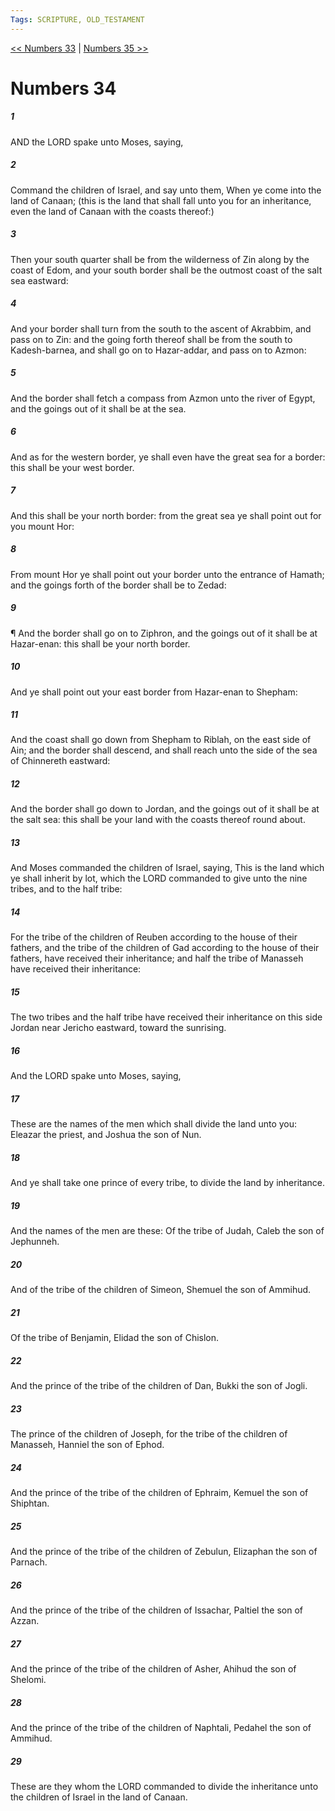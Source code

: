 ```yaml
---
Tags: SCRIPTURE, OLD_TESTAMENT
---
```


[<< Numbers 33](OLD_TESTAMENT/04_Numbers/Numbers_33.md) | [Numbers 35 >>](OLD_TESTAMENT/04_Numbers/Numbers_35.md)

# Numbers 34

##### 1

AND the LORD spake unto Moses, saying,

##### 2

Command the children of Israel, and say unto them, When ye come into the land of Canaan; (this is the land that shall fall unto you for an inheritance, even the land of Canaan with the coasts thereof:)

##### 3

Then your south quarter shall be from the wilderness of Zin along by the coast of Edom, and your south border shall be the outmost coast of the salt sea eastward:

##### 4

And your border shall turn from the south to the ascent of Akrabbim, and pass on to Zin: and the going forth thereof shall be from the south to Kadesh-barnea, and shall go on to Hazar-addar, and pass on to Azmon:

##### 5

And the border shall fetch a compass from Azmon unto the river of Egypt, and the goings out of it shall be at the sea.

##### 6

And as for the western border, ye shall even have the great sea for a border: this shall be your west border.

##### 7

And this shall be your north border: from the great sea ye shall point out for you mount Hor:

##### 8

From mount Hor ye shall point out your border unto the entrance of Hamath; and the goings forth of the border shall be to Zedad:

##### 9

¶ And the border shall go on to Ziphron, and the goings out of it shall be at Hazar-enan: this shall be your north border.

##### 10

And ye shall point out your east border from Hazar-enan to Shepham:

##### 11

And the coast shall go down from Shepham to Riblah, on the east side of Ain; and the border shall descend, and shall reach unto the side of the sea of Chinnereth eastward:

##### 12

And the border shall go down to Jordan, and the goings out of it shall be at the salt sea: this shall be your land with the coasts thereof round about.

##### 13

And Moses commanded the children of Israel, saying, This is the land which ye shall inherit by lot, which the LORD commanded to give unto the nine tribes, and to the half tribe:

##### 14

For the tribe of the children of Reuben according to the house of their fathers, and the tribe of the children of Gad according to the house of their fathers, have received their inheritance; and half the tribe of Manasseh have received their inheritance:

##### 15

The two tribes and the half tribe have received their inheritance on this side Jordan near Jericho eastward, toward the sunrising.

##### 16

And the LORD spake unto Moses, saying,

##### 17

These are the names of the men which shall divide the land unto you: Eleazar the priest, and Joshua the son of Nun.

##### 18

And ye shall take one prince of every tribe, to divide the land by inheritance.

##### 19

And the names of the men are these: Of the tribe of Judah, Caleb the son of Jephunneh.

##### 20

And of the tribe of the children of Simeon, Shemuel the son of Ammihud.

##### 21

Of the tribe of Benjamin, Elidad the son of Chislon.

##### 22

And the prince of the tribe of the children of Dan, Bukki the son of Jogli.

##### 23

The prince of the children of Joseph, for the tribe of the children of Manasseh, Hanniel the son of Ephod.

##### 24

And the prince of the tribe of the children of Ephraim, Kemuel the son of Shiphtan.

##### 25

And the prince of the tribe of the children of Zebulun, Elizaphan the son of Parnach.

##### 26

And the prince of the tribe of the children of Issachar, Paltiel the son of Azzan.

##### 27

And the prince of the tribe of the children of Asher, Ahihud the son of Shelomi.

##### 28

And the prince of the tribe of the children of Naphtali, Pedahel the son of Ammihud.

##### 29

These are they whom the LORD commanded to divide the inheritance unto the children of Israel in the land of Canaan.
